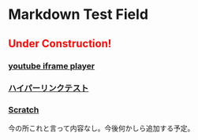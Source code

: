 # Markdown Test Field
## <span style="color: red;">Under Construction!</span>
### [youtube iframe player](./assets/ifr.html)
### [ハイパーリンクテスト](http://abehiroshi.la.coocan.jp/)
### [Scratch](https://scratch.mit.edu/users/scratch3644583)
今の所これと言って内容なし。今後何かしら追加する予定。
